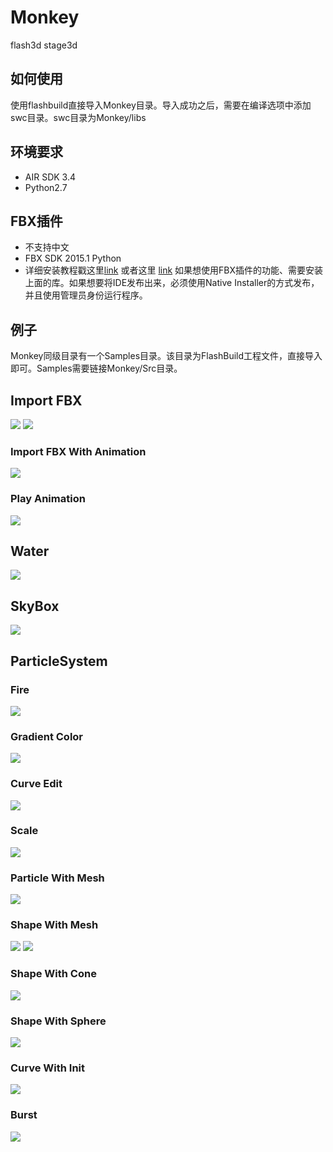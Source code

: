 # Monkey
flash3d stage3d

## 如何使用
使用flashbuild直接导入Monkey目录。导入成功之后，需要在编译选项中添加swc目录。swc目录为Monkey/libs

## 环境要求
- AIR SDK 3.4
- Python2.7

## FBX插件
- 不支持中文
- FBX SDK 2015.1 Python
- 详细安装教程戳这里[link](https://github.com/BobLChen/flash3d-fbx-stage3d-python) 或者这里 [link](http://boblchen.github.io/2015/03/15/stage3d-17-fbx%E8%A7%A3%E6%9E%90/)
如果想使用FBX插件的功能、需要安装上面的库。如果想要将IDE发布出来，必须使用Native Installer的方式发布，并且使用管理员身份运行程序。

## 例子
Monkey同级目录有一个Samples目录。该目录为FlashBuild工程文件，直接导入即可。Samples需要链接Monkey/Src目录。

## Import FBX

<img src="http://boblchen.github.io/samples/Monkey/fbx0.png"></img>
<img src="http://boblchen.github.io/samples/Monkey/fbx1.png"></img>

### Import FBX With Animation

<img src="http://boblchen.github.io/samples/Monkey/fbx2.png"></img>

### Play Animation

<img src="http://boblchen.github.io/samples/Monkey/fbx3.png"></img>

## Water

<img src="http://boblchen.github.io/samples/Monkey/water.png"></img>

## SkyBox

<img src="http://boblchen.github.io/samples/Monkey/sky.png"></img>

## ParticleSystem

### Fire
<img src="http://boblchen.github.io/samples/Monkey/particle0.png"></img>

### Gradient Color
<img src="http://boblchen.github.io/samples/Monkey/particle1.jpg"></img>

### Curve Edit
<img src="http://boblchen.github.io/samples/Monkey/particle2.jpg"></img>

### Scale
<img src="http://boblchen.github.io/samples/Monkey/particle3.jpg"></img>

### Particle With Mesh
<img src="http://boblchen.github.io/samples/Monkey/particle4.png"></img>

### Shape With Mesh
<img src="http://boblchen.github.io/samples/Monkey/particle5.jpg"></img>
<img src="http://boblchen.github.io/samples/Monkey/particle6.jpg"></img>

### Shape With Cone
<img src="http://boblchen.github.io/samples/Monkey/particle7.jpg"></img>

### Shape With Sphere
<img src="http://boblchen.github.io/samples/Monkey/particle8.png"></img>

### Curve With Init
<img src="http://boblchen.github.io/samples/Monkey/particle9.jpg"></img>

### Burst
<img src="http://boblchen.github.io/samples/Monkey/particle10.jpg"></img>
